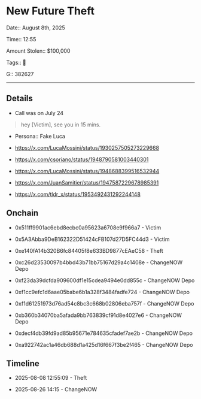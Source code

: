 # New Future Theft

Date:: August 8th, 2025

Time:: 12:55

Amount Stolen:: $100,000

Tags:: 🔑

G:: 382627

---

## Details

- Call was on July 24

> hey [Victim], see you in 15 mins.

- Persona:: Fake Luca

- https://x.com/LucaMossini/status/1930257505273229668

- https://x.com/csoriano/status/1948790581003440301

- https://x.com/LucaMossini/status/1948688399516532944

- https://x.com/JuanSamitier/status/1947587229678985391

- https://x.com/tldr_x/status/1953492431292244148



## Onchain 

- 0x511ff9901ac6ebd8ecbc0a95623a6708e9f966a7 - Victim
- 0x5A3Abba9DeB162322D51424cFB107d27D5FC44d3 - Victim

- 0xe140fA14b320B6fc84405f8e633BD9877cEAeC58 - Theft

- 0xc26d23530097b4bbd43b71bb75167d29a4c1408e - ChangeNOW Depo
- 0xf23da39dcfda909600df1e15cdea9494e0dd855c - ChangeNOW Depo
- 0xf1cc9efc1d6aae05babe6b1a328f3484fadfe724 - ChangeNOW Depo
- 0xf1d61251973d76ad54c8bc3c668b02806eba757f - ChangeNOW Depo
- 0xb360b34070ba5afada9bb763839cf91d8e4027e6 - ChangeNOW Depo
- 0xdecf4db39fd9ad85b95671e784635cfadef7ae2b - ChangeNOW Depo
- 0xa922742ac1a46db688d1a425d16f667f3be2f465 - ChangeNOW Depo



## Timeline

- 2025-08-08 12:55:09 - Theft

- 2025-08-26 14:15 - ChangeNOW


